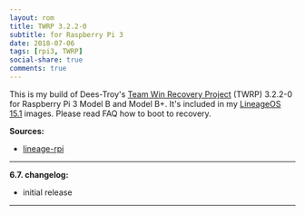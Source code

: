 ```yaml
---
layout: rom
title: TWRP 3.2.2-0
subtitle: for Raspberry Pi 3
date: 2018-07-06
tags: [rpi3, TWRP]
social-share: true
comments: true
---
```


This is my build of Dees-Troy's [Team Win Recovery Project](https://twrp.me) (TWRP) 3.2.2-0 for Raspberry Pi 3 Model B and Model B+. It's included in my [LineageOS 15.1](http://konstakang.com/devices/rpi3/LineageOS15.1) images. Please read FAQ how to boot to recovery.

**Sources:**

- [lineage-rpi](https://github.com/lineage-rpi/android_local_manifest/tree/twrp-8.1)

----

**6.7. changelog:**

- initial release

----
